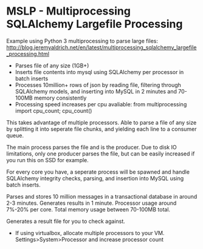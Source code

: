 # MSLP - Multiprocessing SQLAlchemy Largefile Processing

Example using Python 3 multiprocessing to parse large files:
http://blog.jeremyaldrich.net/en/latest/multiprocessing_sqlalchemy_largefile_processing.html

- Parses file of any size (1GB+) 
- Inserts file contents into mysql using SQLAlchemy per processor in batch inserts
- Processes 10million+ rows of json by reading file, filtering through SQLAlchemy models,  and inserting into MySQL in 2 minutes and 70-100MB memory consistently
- Processing speed increases per cpu avaliable: from multiprocessing import cpu_count; cpu_count()

This takes advantage of multiple processors. Able to parse a file of any size by splitting it into seperate file chunks, and yielding each line to a consumer queue.

The main process parses the file and is the producer. Due to disk IO limitations, only one producer parses the file, but can be easily increased if you run this on SSD for example.

For every core you have, a seperate process will be spawned and handle SQLAlchemy integrity checks, parsing, and insertion into MySQL using batch inserts.

Parses and stores 10 million messages in a transactional database in around 2-3 minutes. Generates results in 1 minute. Processor usage around 7%-20% per core. Total memory usage between 70-100MB total.

Generates a result file for you to check against.

- If using virtualbox, allocate multiple processors to your VM. Settings>System>Processor and increase processor count
